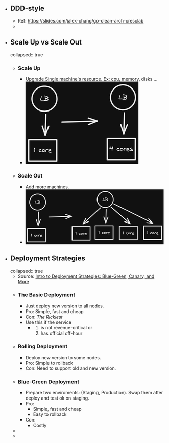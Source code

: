 - ## DDD-style
	- Ref: https://slides.com/jalex-chang/go-clean-arch-cresclab
	-
- ## Scale Up vs Scale Out
  collapsed:: true
	- ### Scale Up
		- Upgrade Single machine's resource. Ex: cpu, memory, disks ...
		- ![image.png](../assets/image_1662448600194_0.png)
	- ### Scale Out
		- Add more machines.
		- ![image.png](../assets/image_1662448679716_0.png)
- ## Deployment Strategies
  collapsed:: true
	- Source: [Intro to Deployment Strategies: Blue-Green, Canary, and More](https://harness.io/blog/blue-green-canary-deployment-strategies)
	- ### The Basic Deployment
		- Just deploy new version to all nodes.
		- Pro: Simple, fast and cheap
		- Con: *The Rickiest*
		- Use this if the service
			- 1. is not revenue-critical or
			  2. has official off-hour
	- ### Rolling Deployment
		- Deploy new version to some nodes.
		- Pro: Simple to rollback
		- Con: Need to support old and new version.
	- ### Blue-Green Deployment
		- Prepare two enviroments: (Staging, Production). Swap them after deploy and test ok on staging.
		- Pro:
			- Simple, fast and cheap
			- Easy to rollback
		- Con:
			- Costly
	-
	-